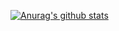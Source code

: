 [![Anurag's github stats](https://github-readme-stats.vercel.app/api?username=vaxiobbxx)](https://github.com/anuraghazra/github-readme-stats)
